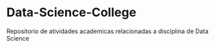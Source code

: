 # Data-Science-College
Repositorio de atividades academicas relacionadas a disciplina de Data Science
